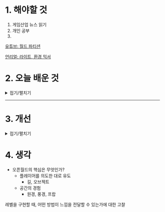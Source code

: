 
# 1. 해야할 것

1. 게임산업 뉴스 읽기 
2. 개인 공부  
3. 

[유튜브: 월드 파티션](https://youtu.be/lkjlP0Y4zvc?feature=shared)

[언리얼: 라이트, 환경 믹서](https://dev.epicgames.com/documentation/ko-kr/unreal-engine/environmental-light-with-fog-clouds-sky-and-atmosphere-in-unreal-engine)

# 2. 오늘 배운 것

<details>
<summary>접기/펼치기</summary>

## 환경 설정
### 라이트믹서, 환경라이트 믹서
![image](https://github.com/user-attachments/assets/2f78025f-d859-4e81-965e-a16bb438957d)

### 컨버트 레벨
![image](https://github.com/user-attachments/assets/0aaee596-a432-4937-b4ad-2088194db6d5)





</details>

****


# 3. 개선


<details>
<summary>접기/펼치기</summary>


</details>



# 4. 생각
- 오픈월드의 핵심은 무엇인가?
  - 플레이어를 의도한 대로 유도
    - 길, 오브젝트
  - 공간의 경험
    - 원경, 풍경, 프랍

레벨을 구현할 때, 어떤 방법이 느낌을 전달할 수 있는가에 대한 고찰
